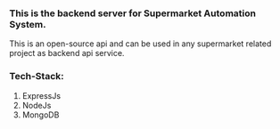 ### This is the backend server for Supermarket Automation System.
This is an open-source api and can be used in any supermarket related project as backend api service.
### Tech-Stack:
1. ExpressJs
2. NodeJs
3. MongoDB